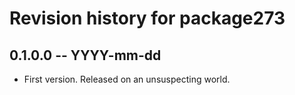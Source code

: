 # Revision history for package273

## 0.1.0.0 -- YYYY-mm-dd

* First version. Released on an unsuspecting world.
